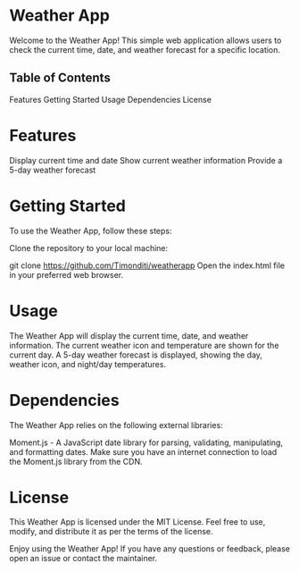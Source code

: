 # Weather App
Welcome to the Weather App! This simple web application allows users to check the current time, date, and weather forecast for a specific location.

## Table of Contents
Features
Getting Started
Usage
Dependencies
License

# Features
Display current time and date
Show current weather information
Provide a 5-day weather forecast

# Getting Started
To use the Weather App, follow these steps:

Clone the repository to your local machine:

git clone https://github.com/Timonditi/weatherapp
Open the index.html file in your preferred web browser.

# Usage
The Weather App will display the current time, date, and weather information.
The current weather icon and temperature are shown for the current day.
A 5-day weather forecast is displayed, showing the day, weather icon, and night/day temperatures.

# Dependencies
The Weather App relies on the following external libraries:

Moment.js - A JavaScript date library for parsing, validating, manipulating, and formatting dates.
Make sure you have an internet connection to load the Moment.js library from the CDN.

# License
This Weather App is licensed under the MIT License. Feel free to use, modify, and distribute it as per the terms of the license.

Enjoy using the Weather App! If you have any questions or feedback, please open an issue or contact the maintainer.